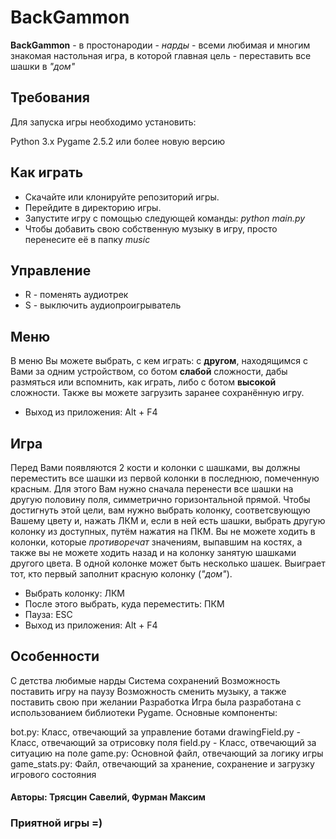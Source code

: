 # BackGammon
**BackGammon** - в простонародии - _нарды_ - всеми любимая и многим знакомая настольная игра, в которой главная цель - переставить все шашки в _"дом"_

## Требования
Для запуска игры необходимо установить:

Python 3.x
Pygame 2.5.2 или более новую версию

## Как играть
- Скачайте или клонируйте репозиторий игры.
- Перейдите в директорию игры.
- Запустите игру с помощью следующей команды: _python main.py_
- Чтобы добавить свою собственную музыку в игру, просто перенесите её в папку _music_
## Управление
- R - поменять аудиотрек
- S - выключить аудиопроигрыватель
## Меню
В меню Вы можете выбрать, с кем играть: с **другом**, находящимся с Вами за одним устройством,
со ботом **слабой** сложности, дабы размяться или вспомнить, как играть, либо с ботом **высокой**
сложности.
Также вы можете загрузить заранее сохранённую игру.
- Выход из приложения: Alt + F4
## Игра
Перед Вами появляются 2 кости и колонки с шашками, вы должны переместить все шашки из первой колонки в последнюю, помеченную красным.
Для этого Вам нужно сначала перенести все шашки на другую половину поля, симметрично горизонтальной прямой.
Чтобы достигнуть этой цели, вам нужно выбрать колонку, соответсвующую Вашему цвету и, нажать ЛКМ и, если в ней есть
шашки, выбрать другую колонку из доступных, путём нажатия на ПКМ. Вы не можете ходить в колонки, которые _противоречат_
значениям, выпавшим на костях, а также вы не можете ходить назад и на колонку занятую шашками другого цвета.
В одной колонке может быть несколько шашек. Выиграет тот, кто первый заполнит красную колонку (_"дом"_).
- Выбрать колонку: ЛКМ
- После этого выбрать, куда переместить: ПКМ
- Пауза: ESC
- Выход из приложения: Alt + F4 
## Особенности
С детства любимые нарды
Система сохранений
Возможность поставить игру на паузу
Возможность сменить музыку, а также поставить свою при желании
Разработка
Игра была разработана с использованием библиотеки Pygame. Основные компоненты:

bot.py: Класс, отвечающий за управление ботами
drawingField.py - Класс, отвечающий за отрисовку поля
field.py - Класс, отвечающий за ситуацию на поле
game.py: Основной файл, отвечающий за логику игры
game_stats.py: Файл, отвечающий за хранение, сохранение и загрузку игрового состояния


#### Авторы: Трясцин Савелий, Фурман Максим
### Приятной игры =)
